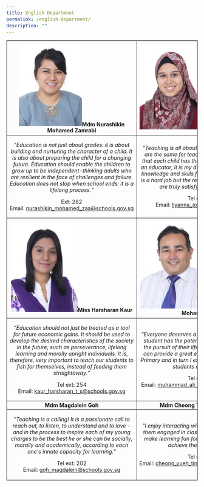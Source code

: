 ```yaml
---
title: English Department
permalink: /english-department/
description: ""
---
```

<table style="border-collapse: collapse; width: 100%;" border="1">
<tbody>
<tr>
<td style="width: 33.3333%; text-align: center;"><img style="width: 51%;" src="/images/eng1.jpg" /><strong>Mdm Nurashikin Mohamed Zamrabi</strong></td>
<td style="width: 33.3333%; text-align: center;"><img style="width: 50%;" src="/images/eng2.jpg" /><strong>Mdm Liyanna Bte Johan</strong></td>
<td style="width: 33.3333%; text-align: center;"><img style="width: 53%;" src="/images/eng3.jpg" /><strong>Ms Sandra Phong Pei Shan</strong></td>
</tr>
<tr>
<td style="width: 33.3333%; text-align: center;">
<p><em>"Education is not just about grades: it is about building and nurturing the character of a child. It is also about preparing the child for a changing future. Education should enable the children to grow up to be independent-thinking adults who are resilient in the face of challenges and failure. Education does not stop when school ends: it is a lifelong process."</em></p>
<p>Ext: 282<br />Email:&nbsp;<a href="mailto:nurashikin_mohamed_zaa@schools.gov.sg">nurashikin_mohamed_zaa@schools.gov.sg</a></p>
</td>
<td style="width: 33.3333%; text-align: center;">
<p><em>&ldquo;Teaching is all about learning and no two days are the same for teachers. I am a firm believer that each child has the potential to shine and as an educator, it is my duty to equip pupils with the knowledge and skills for them to shine. Teaching is a hard job but the rewards gained from this job are truly satisfying and priceless.&rdquo;</em></p>
<p>Tel&nbsp;ext: 251<br />Email:&nbsp;<a href="mailto:liyanna_johan@schools.gov.sg">liyanna_johan@schools.gov.sg</a></p>
</td>
<td style="width: 33.3333%; text-align: center;">
<p><em>"All children are unique and special in their own ways. I hope that by nurturing them both academically and holistically in a safe and caring environment, they will find joy in learning and can become the best versions of themselves."</em></p>
<p>Tel&nbsp;ext: 201<br />Email:&nbsp;<a href="mailto:sandra_phong_pei_shan@schools.gov.sg">sandra_phong_pei_shan@schools.gov.sg</a></p>
</td>
</tr>
<tr>
<td style="width: 33.3333%; text-align: center;"><img style="width: 54%;" src="/images/eng4.jpg" /><strong>Miss Harsharan Kaur</strong></td>
<td style="width: 33.3333%; text-align: center;"><img style="width: 53%;" src="/images/eng5.jpg" /><strong>Mr Muhammad Ali Bin Mohamed Yasin</strong></td>
<td style="width: 33.3333%; text-align: center;"><img style="width: 60%;" src="/images/eng6.png" /><strong>Mdm Lim Suat Peng Tina</strong></td>
</tr>
<tr>
<td style="width: 33.3333%; text-align: center;">
<p><em>&ldquo;Education should not just be treated as a tool for future economic gains. It should be used to develop the desired characteristics of the society in the future, such as perseverance, lifelong learning and morally upright individuals. It is, therefore, very important to teach our students to fish for themselves, instead of feeding them straightaway.&rdquo;</em></p>
<p>Tel&nbsp;ext: 254<br />Email:&nbsp;<a href="mailto:kaur_harsharan_t_s@schools.gov.sg">kaur_harsharan_t_s@schools.gov.sg</a></p>
</td>
<td style="width: 33.3333%; text-align: center;">
<p><em>&ldquo;Everyone deserves a good education and every student has the potential to achieve success in the pursuit of their life&rsquo;s goals. I believe that we can provide a great education for all in Frontier Primary and in turn I expect great things from our students as they grow.&rdquo;</em></p>
<p>Tel&nbsp;ext: 207<br />Email:&nbsp;<a href="mailto:muhammad_ali_md_yasin@schools.gov.sg">muhammad_ali_md_yasin@schools.gov.sg</a></p>
</td>
<td style="width: 33.3333%; text-align: center;">
<p><em>&ldquo;I believe that every child is unique and teachable. As a teacher, I will inculcate important values in them and impart the necessary skills and knowledge to them. My pupils will have fun and the passion for learning.&rdquo;</em></p>
<p>Tel ext: 247<br />Email:&nbsp;<a href="mailto:lim_suat_peng_tina@schools.gov.sg">lim_suat_peng_tina@schools.gov.sg</a></p>
</td>
</tr>
<tr>
<td style="width: 33.3333%; text-align: center;"><strong>Mdm Magdalein Goh</strong></td>
<td style="width: 33.3333%; text-align: center;"><strong>Mdm Cheong Yueh Tinng Evelyn</strong></td>
<td style="width: 33.3333%; text-align: center;">&nbsp;</td>
</tr>
<tr>
<td style="width: 33.3333%; text-align: center;">
<p><em>"Teaching is a calling! It is a passionate call to reach out, to listen, to understand and to love - and in the process to inspire each of my young charges to be the best he or she can be socially, morally and academically, according to each one's innate capacity for learning."</em></p>
<p>Tel&nbsp;ext: 202<br />Email:&nbsp;<a href="mailto:goh_magdalein@schools.gov.sg">goh_magdalein@schools.gov.sg</a></p>
</td>
<td style="width: 33.3333%; text-align: center;">
<p><em>&ldquo;I enjoy interacting with children and love to see them engaged in classroom activities. I hope to make learning fun for my pupils and help them achieve their full potential.&rdquo;</em></p>
<p>Tel&nbsp;ext: 283<br />Email:&nbsp;<a href="mailto:cheong_yueh_tinng_evelyn@schools.gov.sg">cheong_yueh_tinng_evelyn@schools.gov.sg</a></p>
</td>
<td style="width: 33.3333%; text-align: center;">&nbsp;</td>
</tr>
</tbody>
</table>